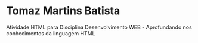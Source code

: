 # Tomaz Martins Batista
Atividade HTML para Disciplina Desenvolvimento WEB - Aprofundando nos conhecimentos da linguagem HTML
